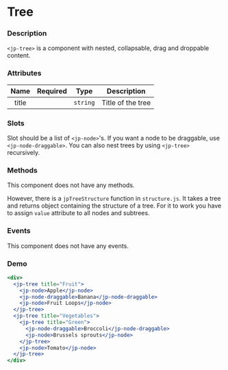 # Tree

### Description

`<jp-tree>` is a component with nested, collapsable, drag and droppable content.

### Attributes

| **Name** | **Required** | **Type** | **Description** |
| :----: | :----: | :----: | :---: |
| title | |`string` | Title of the tree |
  
### Slots

Slot should be a list of `<jp-node>`'s.
If you want a node to be draggable, use `<jp-node-draggable>`.
You can also nest trees by using `<jp-tree>` recursively.


### Methods

This component does not have any methods.

However, there is a `jpTreeStructure` function in `structure.js`. It takes a tree and returns object containing the structure of a tree. For it to work you have to assign `value` attribute to all nodes and subtrees.


### Events

This component does not have any events. 

### Demo

```jsx live
<div>
  <jp-tree title="Fruit"> 
    <jp-node>Apple</jp-node>
    <jp-node-draggable>Banana</jp-node-draggable>
    <jp-node>Fruit Loops</jp-node>
  </jp-tree>
  <jp-tree title="Vegetables">
    <jp-tree title="Green">
      <jp-node-draggable>Broccoli</jp-node-draggable>
      <jp-node>Brussels sprouts</jp-node>
    </jp-tree>
    <jp-node>Tomato</jp-node>
  </jp-tree>
</div>
```